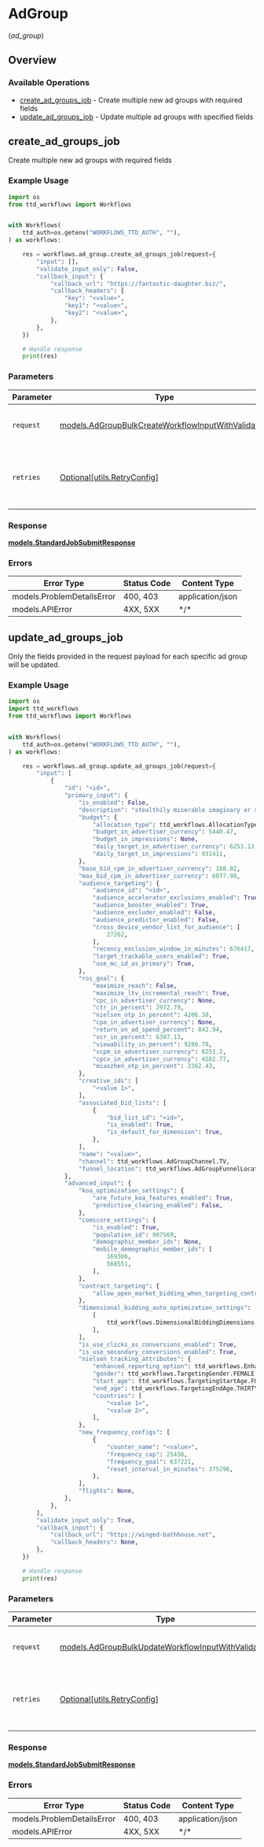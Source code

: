 # AdGroup
(*ad_group*)

## Overview

### Available Operations

* [create_ad_groups_job](#create_ad_groups_job) - Create multiple new ad groups with required fields
* [update_ad_groups_job](#update_ad_groups_job) - Update multiple ad groups with specified fields

## create_ad_groups_job

Create multiple new ad groups with required fields

### Example Usage

```python
import os
from ttd_workflows import Workflows


with Workflows(
    ttd_auth=os.getenv("WORKFLOWS_TTD_AUTH", ""),
) as workflows:

    res = workflows.ad_group.create_ad_groups_job(request={
        "input": [],
        "validate_input_only": False,
        "callback_input": {
            "callback_url": "https://fantastic-daughter.biz/",
            "callback_headers": {
                "key": "<value>",
                "key1": "<value>",
                "key2": "<value>",
            },
        },
    })

    # Handle response
    print(res)

```

### Parameters

| Parameter                                                                                                           | Type                                                                                                                | Required                                                                                                            | Description                                                                                                         |
| ------------------------------------------------------------------------------------------------------------------- | ------------------------------------------------------------------------------------------------------------------- | ------------------------------------------------------------------------------------------------------------------- | ------------------------------------------------------------------------------------------------------------------- |
| `request`                                                                                                           | [models.AdGroupBulkCreateWorkflowInputWithValidation](../../models/adgroupbulkcreateworkflowinputwithvalidation.md) | :heavy_check_mark:                                                                                                  | The request object to use for the request.                                                                          |
| `retries`                                                                                                           | [Optional[utils.RetryConfig]](../../models/utils/retryconfig.md)                                                    | :heavy_minus_sign:                                                                                                  | Configuration to override the default retry behavior of the client.                                                 |

### Response

**[models.StandardJobSubmitResponse](../../models/standardjobsubmitresponse.md)**

### Errors

| Error Type                 | Status Code                | Content Type               |
| -------------------------- | -------------------------- | -------------------------- |
| models.ProblemDetailsError | 400, 403                   | application/json           |
| models.APIError            | 4XX, 5XX                   | \*/\*                      |

## update_ad_groups_job

Only the fields provided in the request payload for each specific ad group will be updated.

### Example Usage

```python
import os
import ttd_workflows
from ttd_workflows import Workflows


with Workflows(
    ttd_auth=os.getenv("WORKFLOWS_TTD_AUTH", ""),
) as workflows:

    res = workflows.ad_group.update_ad_groups_job(request={
        "input": [
            {
                "id": "<id>",
                "primary_input": {
                    "is_enabled": False,
                    "description": "stealthily miserable imaginary er since athwart er blah marten",
                    "budget": {
                        "allocation_type": ttd_workflows.AllocationType.MINIMUM,
                        "budget_in_advertiser_currency": 5440.47,
                        "budget_in_impressions": None,
                        "daily_target_in_advertiser_currency": 6251.13,
                        "daily_target_in_impressions": 931411,
                    },
                    "base_bid_cpm_in_advertiser_currency": 188.02,
                    "max_bid_cpm_in_advertiser_currency": 6077.98,
                    "audience_targeting": {
                        "audience_id": "<id>",
                        "audience_accelerator_exclusions_enabled": True,
                        "audience_booster_enabled": True,
                        "audience_excluder_enabled": False,
                        "audience_predictor_enabled": False,
                        "cross_device_vendor_list_for_audience": [
                            27262,
                        ],
                        "recency_exclusion_window_in_minutes": 676417,
                        "target_trackable_users_enabled": True,
                        "use_mc_id_as_primary": True,
                    },
                    "roi_goal": {
                        "maximize_reach": False,
                        "maximize_ltv_incremental_reach": True,
                        "cpc_in_advertiser_currency": None,
                        "ctr_in_percent": 2972.79,
                        "nielsen_otp_in_percent": 4206.38,
                        "cpa_in_advertiser_currency": None,
                        "return_on_ad_spend_percent": 842.94,
                        "vcr_in_percent": 6307.13,
                        "viewability_in_percent": 9286.78,
                        "vcpm_in_advertiser_currency": 8251.2,
                        "cpcv_in_advertiser_currency": 4502.77,
                        "miaozhen_otp_in_percent": 2362.43,
                    },
                    "creative_ids": [
                        "<value 1>",
                    ],
                    "associated_bid_lists": [
                        {
                            "bid_list_id": "<id>",
                            "is_enabled": True,
                            "is_default_for_dimension": True,
                        },
                    ],
                    "name": "<value>",
                    "channel": ttd_workflows.AdGroupChannel.TV,
                    "funnel_location": ttd_workflows.AdGroupFunnelLocation.NONE,
                },
                "advanced_input": {
                    "koa_optimization_settings": {
                        "are_future_koa_features_enabled": True,
                        "predictive_clearing_enabled": False,
                    },
                    "comscore_settings": {
                        "is_enabled": True,
                        "population_id": 907569,
                        "demographic_member_ids": None,
                        "mobile_demographic_member_ids": [
                            169306,
                            568551,
                        ],
                    },
                    "contract_targeting": {
                        "allow_open_market_bidding_when_targeting_contracts": True,
                    },
                    "dimensional_bidding_auto_optimization_settings": [
                        [
                            ttd_workflows.DimensionalBiddingDimensions.HAS_FREQUENCY_ADJUSTMENT_ID,
                        ],
                    ],
                    "is_use_clicks_as_conversions_enabled": True,
                    "is_use_secondary_conversions_enabled": True,
                    "nielsen_tracking_attributes": {
                        "enhanced_reporting_option": ttd_workflows.EnhancedNielsenReportingOptions.AUDIENCE,
                        "gender": ttd_workflows.TargetingGender.FEMALE,
                        "start_age": ttd_workflows.TargetingStartAge.FORTY_FIVE,
                        "end_age": ttd_workflows.TargetingEndAge.THIRTY_FOUR,
                        "countries": [
                            "<value 1>",
                            "<value 2>",
                        ],
                    },
                    "new_frequency_configs": [
                        {
                            "counter_name": "<value>",
                            "frequency_cap": 25438,
                            "frequency_goal": 637221,
                            "reset_interval_in_minutes": 375296,
                        },
                    ],
                    "flights": None,
                },
            },
        ],
        "validate_input_only": True,
        "callback_input": {
            "callback_url": "https://winged-bathhouse.net",
            "callback_headers": None,
        },
    })

    # Handle response
    print(res)

```

### Parameters

| Parameter                                                                                                           | Type                                                                                                                | Required                                                                                                            | Description                                                                                                         |
| ------------------------------------------------------------------------------------------------------------------- | ------------------------------------------------------------------------------------------------------------------- | ------------------------------------------------------------------------------------------------------------------- | ------------------------------------------------------------------------------------------------------------------- |
| `request`                                                                                                           | [models.AdGroupBulkUpdateWorkflowInputWithValidation](../../models/adgroupbulkupdateworkflowinputwithvalidation.md) | :heavy_check_mark:                                                                                                  | The request object to use for the request.                                                                          |
| `retries`                                                                                                           | [Optional[utils.RetryConfig]](../../models/utils/retryconfig.md)                                                    | :heavy_minus_sign:                                                                                                  | Configuration to override the default retry behavior of the client.                                                 |

### Response

**[models.StandardJobSubmitResponse](../../models/standardjobsubmitresponse.md)**

### Errors

| Error Type                 | Status Code                | Content Type               |
| -------------------------- | -------------------------- | -------------------------- |
| models.ProblemDetailsError | 400, 403                   | application/json           |
| models.APIError            | 4XX, 5XX                   | \*/\*                      |